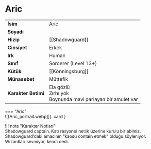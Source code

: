 # Aric   
  
<div class="grid" markdown>  
  
|  |  |  
|---|---|  
| **İsim** | Aric |  
| **Soyadı** |  |  
| **Hizip** | [[Shadowguard]] |  
| **Cinsiyet** | Erkek |  
| **Irk** | Human |  
| **Sınıf** | Sorcerer (Level 13+) |  
| **Kütük** | [[Könningsburg]] |  
| **Münasebet** | Müttefik |  
| **Karakter Betimi** | Ela gözlü<br>Zırhı yok<br>Boynunda mavi parlayan bir amulet var |  
  
  
=== "Aric"  
	![[Aric_portrait.webp]]{ .card }  
  
</div>  
  
!!! note "Karakter Notları"  
	Shadowguard captain. Katı rasyonel netlik üzerine kurulu bir abimiz. Shadowguard'daki amacının "kaosu contain etmek" olduğu söyleniyor. Wizardları sevmiyor, kendi dedi.  

